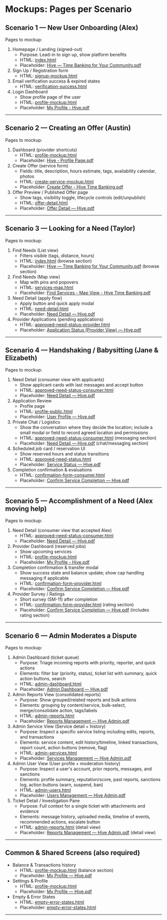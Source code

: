 # Mockups: Pages per Scenario

## Scenario 1 — New User Onboarding (Alex)
Pages to mockup:
1. Homepage / Landing (signed-out)
   - Purpose: Lead-in to sign up, show platform benefits
   - HTML: [index.html](mockups/index.html)
   - Placeholder: [Hive — Time Banking for Your Community.pdf](mockups/mockup-screens-pdf/Hive%20—%20Time%20Banking%20for%20Your%20Community.pdf)
2. Sign Up / Registration form
   - HTML: [signup-mockup.html](mockups/signup-mockup.html)
3. Email verification success & expired states
   - HTML: [verification-success.html](mockups/verification-success.html)
4. Login Dashboard
   - Show profile page of the user
   - HTML: [profile-mockup.html](mockups/profile-mockup.html)
   - Placeholder: [My Profile - Hive.pdf](mockups/mockup-screens-pdf/My%20Profile%20—%20Hive.pdf)

---

## Scenario 2 — Creating an Offer (Austin)
Pages to mockup:
1. Dashboard (provider shortcuts)
   - HTML: [profile-mockup.html](mockups/profile-mockup.html)
   - Placeholder: [Hive - Profile Page.pdf](mockups/mockup-screens-pdf/My%20Profile%20—%20Hive.pdf)
2. Create Offer (service form)
   - Fields: title, description, hours estimate, tags, availability calendar, photos
   - HTML: [create-service-mockup.html](mockups/create-service-mockup.html)
   - Placeholder: [Create Offer - Hive Time Banking.pdf](mockups/mockup-screens-pdf/Create%20Offer%20-%20Hive%20Time%20Banking.pdf)
3. Offer Preview / Published Offer page
   - Show tags, visibility toggle, lifecycle controls (edit/unpublish)
   - HTML: [offer-detail.html](mockups/offer-detail.html)
   - Placeholder: [Offer Detail — Hive.pdf](mockups/mockup-screens-pdf/Offer%20Detail%20—%20Hive.pdf) 

---

## Scenario 3 — Looking for a Need (Taylor)
Pages to mockup:
1. Find Needs (List view)
   - Filters visible (tags, distance, hours)
   - HTML: [index.html](mockups/index.html) (browse section)
   - Placeholder: [Hive — Time Banking for Your Community.pdf](mockups/mockup-screens-pdf/Hive%20—%20Time%20Banking%20for%20Your%20Community.pdf) (browse section)
2. Find Needs (Map view)
   - Map with pins and popovers
   - HTML: [services-map.html](mockups/services-map.html)
   - Placeholder: [Find Services - Map View - Hive Time Banking.pdf](mockups/mockup-screens-pdf/Find%20Services%20-%20Map%20View%20-%20Hive%20Time%20Banking.pdf)
3. Need Detail (apply flow)
   - Apply button and quick apply modal
   - HTML: [need-detail.html](mockups/need-detail.html)
   - Placeholder: [Need Detail — Hive.pdf](mockups/mockup-screens-pdf/Need%20Detail%20—%20Hive.pdf)
4. Provider Applications (pending applications)
   - HTML: [approved-need-status-provider.html](mockups/approved-need-status-provider.html)
   - Placeholder: [Application Status (Provider View) — Hive.pdf](mockups/mockup-screens-pdf/Application%20Status%20(Provider%20View)%20—%20Hive.pdf)

---

## Scenario 4 — Handshaking / Babysitting (Jane & Elizabeth)
Pages to mockup:
1. Need Detail (consumer view with applicants)
   - Show applicant cards with last messages and accept button
   - HTML: [approved-need-status-consumer.html](mockups/approved-need-status-consumer.html)
   - Placeholder: [Need Detail — Hive.pdf](mockups/mockup-screens-pdf/Need%20Detail%20—%20Hive.pdf)
2. Application Review
   - Profile page
   - HTML: [profile-public.html](mockups/profile-public.html)
   - Placeholder: [User Profile — Hive.pdf](mockups/mockup-screens-pdf/User%20Profile%20—%20Hive.pdf)
3. Private Chat / Logistics
   - Show the conversation where they decide the location; include a small modal or field to record agreed location and permissions
   - HTML: [approved-need-status-consumer.html](mockups/approved-need-status-consumer.html) (messaging section)
   - Placeholder: [Need Detail — Hive.pdf](mockups/mockup-screens-pdf/Need%20Detail%20—%20Hive.pdf) (chat/messaging section)
4. Scheduled job card / reservation UI
   - Show reserved hours and status transitions
   - HTML: [approved-need-status.html](mockups/approved-need-status.html)
   - Placeholder: [Service Status — Hive.pdf](mockups/mockup-screens-pdf/Service%20Status%20—%20Hive.pdf)
5. Completion confirmation & evaluations
   - HTML: [confirmation-form-consumer.html](mockups/confirmation-form-consumer.html)
   - Placeholder: [Confirm Service Completion — Hive.pdf](mockups/mockup-screens-pdf/Confirm%20Service%20Completion%20—%20Hive.pdf) 

---

## Scenario 5 — Accomplishment of a Need (Alex moving help)
Pages to mockup:
1. Need Detail (consumer view that accepted Alex)
   - HTML: [approved-need-status-consumer.html](mockups/approved-need-status-consumer.html)
   - Placeholder: [Need Detail — Hive.pdf](mockups/mockup-screens-pdf/Need%20Detail%20—%20Hive.pdf)
2. Provider Dashboard (reserved jobs)
   - Show upcoming services
   - HTML: [profile-mockup.html](mockups/profile-mockup.html)
   - Placeholder: [My Profile - Hive.pdf](mockups/mockup-screens-pdf/My%20Profile%20—%20Hive.pdf)
3. Completion confirmation & transfer modal
   - Show success state and balance update; show cap handling messaging if applicable
   - HTML: [confirmation-form-provider.html](mockups/confirmation-form-provider.html)
   - Placeholder: [Confirm Service Completion — Hive.pdf](mockups/mockup-screens-pdf/Confirm%20Service%20Completion%20—%20Hive.pdf)
4. Provider Survey / Ratings
   - Short survey (SM-11) after completion
   - HTML: [confirmation-form-provider.html](mockups/confirmation-form-provider.html) (rating section)
   - Placeholder: [Confirm Service Completion — Hive.pdf](mockups/mockup-screens-pdf/Confirm%20Service%20Completion%20—%20Hive.pdf) (includes rating section)

---

## Scenario 6 — Admin Moderates a Dispute
Pages to mockup:
1. Admin Dashboard (ticket queue)
   - Purpose: Triage incoming reports with priority, reporter, and quick actions
   - Elements: filter bar (priority, status), ticket list with summary, quick action buttons, search
   - HTML: [admin-dashboard.html](mockups/admin-dashboard.html)
   - Placeholder: [Admin Dashboard — Hive.pdf](mockups/mockup-screens-pdf/Admin%20Dashboard%20—%20Hive.pdf)
2. Admin Reports View (consolidated reports)
   - Purpose: Show grouped/related reports and bulk actions
   - Elements: grouping by content/service, bulk-select, merge/consolidate action, tags/labels
   - HTML: [admin-reports.html](mockups/admin-reports.html)
   - Placeholder: [Reports Management — Hive Admin.pdf](mockups/mockup-screens-pdf/Reports%20Management%20—%20Hive%20Admin.pdf)
3. Admin Service View (Service detail + history)
   - Purpose: Inspect a specific service listing including edits, reports, and transactions
   - Elements: service content, edit history/timeline, linked transactions, report count, action buttons (remove, flag)
   - HTML: [admin-services.html](mockups/admin-services.html)
   - Placeholder: [Services Management — Hive Admin.pdf](mockups/mockup-screens-pdf/Services%20Management%20—%20Hive%20Admin.pdf)
4. Admin User View (User profile + moderation history)
   - Purpose: Inspect a user's account, prior reports, messages, and sanctions
   - Elements: profile summary, reputation/score, past reports, sanctions log, action buttons (warn, suspend, ban)
   - HTML: [admin-users.html](mockups/admin-users.html)
   - Placeholder: [Users Management — Hive Admin.pdf](mockups/mockup-screens-pdf/Users%20Management%20—%20Hive%20Admin.pdf)
5. Ticket Detail / Investigation Pane
   - Purpose: Full context for a single ticket with attachments and evidence
   - Elements: message history, uploaded media, timeline of events, recommended actions, escalate button
   - HTML: [admin-reports.html](mockups/admin-reports.html) (detail view)
   - Placeholder: [Reports Management — Hive Admin.pdf](mockups/mockup-screens-pdf/Reports%20Management%20—%20Hive%20Admin.pdf) (detail view) 

---

## Common & Shared Screens (also required)
- Balance & Transactions history
  - HTML: [profile-mockup.html](mockups/profile-mockup.html) (balance section)
  - Placeholder: [My Profile — Hive.pdf](mockups/mockup-screens-pdf/My%20Profile%20—%20Hive.pdf) 
- Settings & Profile
  - HTML: [profile-mockup.html](mockups/profile-mockup.html)
  - Placeholder: [My Profile — Hive.pdf](mockups/mockup-screens-pdf/My%20Profile%20—%20Hive.pdf)
- Empty & Error States
  - HTML: [empty-error-states.html](mockups/empty-error-states.html)
  - Placeholder: [empty-error-states.html](mockups/empty-error-states.html)

---
